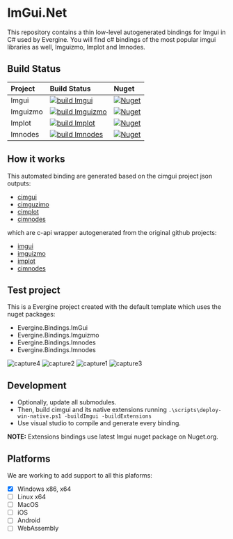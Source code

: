 # ImGui.Net

This repository contains a thin low-level autogenerated bindings for Imgui in C# used by Evergine.
You will find c# bindings of the most popular imgui libraries as well, Imguizmo, Implot and Imnodes.

## Build Status

| Project | Build Status | Nuget |
| :-- | :-- | :-- |
| Imgui  | [![build Imgui](https://github.com/EvergineTeam/ImGui.Net/actions/workflows/force_build-imgui.yml/badge.svg)](https://github.com/EvergineTeam/ImGui.Net/actions/workflows/force_build-imgui.yml) | [![Nuget](https://img.shields.io/nuget/v/Evergine.Bindings.Imgui?logo=nuget)](https://www.nuget.org/packages/Evergine.Bindings.Imgui) |
| Imguizmo | [![build Imguizmo](https://github.com/EvergineTeam/ImGui.Net/actions/workflows/force_build-imguizmo.yml/badge.svg)](https://github.com/EvergineTeam/ImGui.Net/actions/workflows/force_build-imguizmo.yml) | [![Nuget](https://img.shields.io/nuget/v/Evergine.Bindings.Imguizmo?logo=nuget)](https://www.nuget.org/packages/Evergine.Bindings.Imguizmo) |
| Implot | [![build Implot](https://github.com/EvergineTeam/ImGui.Net/actions/workflows/force_build-implot.yml/badge.svg)](https://github.com/EvergineTeam/ImGui.Net/actions/workflows/force_build-implot.yml) | [![Nuget](https://img.shields.io/nuget/v/Evergine.Bindings.Implot?logo=nuget)](https://www.nuget.org/packages/Evergine.Bindings.Implot) |
| Imnodes | [![build Imnodes](https://github.com/EvergineTeam/ImGui.Net/actions/workflows/force_build-imnodes.yml/badge.svg)](https://github.com/EvergineTeam/ImGui.Net/actions/workflows/force_build-imnodes.yml) | [![Nuget](https://img.shields.io/nuget/v/Evergine.Bindings.Imnodes?logo=nuget)](https://www.nuget.org/packages/Evergine.Bindings.Imnodes) |

## How it works

This automated binding are generated based on the cimgui project json outputs:
- [cimgui](https://github.com/cimgui/cimgui)
- [cimguzimo](https://github.com/cimgui/cimguizmo)
- [cimplot](https://github.com/cimgui/cimplot)
- [cimnodes](https://github.com/cimgui/cimnodes)

which are c-api wrapper autogenerated from the original github projects:
- [imgui](https://github.com/cimgui/cimgui)
- [imguizmo](https://github.com/cimgui/cimguizmo)
- [implot](https://github.com/cimgui/cimplot)
- [cimnodes](https://github.com/Nelarius/imnodes)

## Test project
This is a Evergine project created with the default template which uses the nuget packages:
- Evergine.Bindings.ImGui
- Evergine.Bindings.Imguizmo
- Evergine.Bindings.Imnodes
- Evergine.Bindings.Imnodes

![capture4](https://user-images.githubusercontent.com/1783366/177344683-a5d7a2c0-7afa-4cb5-ab15-cc54c9dcc24c.png)
![capture2](https://user-images.githubusercontent.com/1783366/177344701-ca0e36fb-85fc-4429-aba6-715beb8578df.png)
![capture1](https://user-images.githubusercontent.com/1783366/177344719-8b570a1a-efea-43c6-ae5f-1143bd0643b6.png)
![capture3](https://user-images.githubusercontent.com/1783366/177344724-b2018558-9bc1-44dc-a694-26210924a07e.png)

## Development

- Optionally, update all submodules.
- Then, build cimgui and its native extensions running `.\scripts\deploy-win-native.ps1 -buildImgui -buildExtensions`
- Use visual studio to compile and generate every binding.

**NOTE:** Extensions bindings use latest Imgui nuget package on Nuget.org.

## Platforms
We are working to add support to all this plaforms:

- [x] Windows x86, x64
- [ ] Linux x64
- [ ] MacOS
- [ ] iOS
- [ ] Android
- [ ] WebAssembly
